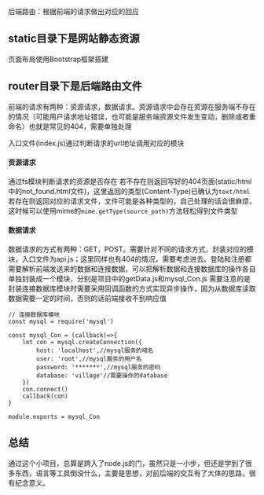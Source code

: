 后端路由：根据前端的请求做出对应的回应

## static目录下是网站静态资源
页面布局使用Bootstrap框架搭建

## router目录下是后端路由文件
前端的请求有两种：资源请求，数据请求。资源请求中会存在资源在服务端不存在的情况（可能用户请求地址错误，也可能是服务端资源文件发生变动，删除或者重命名）也就是常见的404，需要单独处理

入口文件(index.js)通过判断请求的url地址调用对应的模块

#### 资源请求
通过fs模块判断请求的资源是否存在
若不存在则返回写好的404页面(static/html中的not_found.html文件)，这里返回的类型(Content-Type)已确认为`text/html`
若存在则返回对应的请求文件，文件可能是各种类型的，自己处理的话会很麻烦，这时候可以使用mime的`mime.getType(source_path)`方法轻松得到文件类型

#### 数据请求
数据请求的方式有两种：GET，POST。需要针对不同的请求方式，封装对应的模块，入口文件为api.js；这里同样也有404的情况，需要考虑进去。登陆和注册都需要解析前端发送来的数据和连接数据，可以把解析数据和连接数据库的操作各自单独封装成一个模块，分别是项目中的getData.js和mysql_Con.js
需要注意的是封装连接数据库模块时需要采用回调函数的方式实现异步操作，因为从数据库读取数据需要一定的时间，否则的话前端接收不到响应值
```
// 连接数据库模块
const mysql = require('mysql')

const mysql_Con = (callback)=>{
    let con = mysql.createConnection({
        host: 'localhost',//mysql服务的域名
        user: 'root',//mysql服务的用户名
        password: '*******',//mysql服务的密码
        database: 'village'//需要操作的database
    })
    con.connect()
    callback(con)
}

module.exports = mysql_Con
```

## 总结
通过这个小项目，总算是跨入了node.js的门，虽然只是一小步，但还是学到了很多东西，语言等工具倒没什么，主要是思想，对前后端的交互有了大体的思路，很有纪念意义。